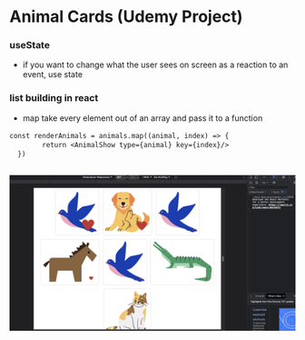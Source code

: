 # Animal Cards (Udemy Project)

### useState

- if you want to change what the user sees on screen as a reaction to an event, use state

### list building in react
- map take every element out of an array and pass it to a function 

```
const renderAnimals = animals.map((animal, index) => {
        return <AnimalShow type={animal} key={index}/>
  })
  
```

![localImage](./src/example.png)
